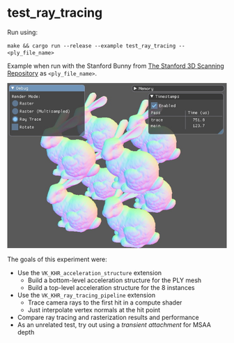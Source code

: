 # test_ray_tracing

Run using:

```
make && cargo run --release --example test_ray_tracing -- <ply_file_name>
```

Example when run with the Stanford Bunny from [The Stanford 3D Scanning Repository](http://graphics.stanford.edu/data/3Dscanrep/) as `<ply_file_name>`.

![test_ray_tracing image](../../../images/test_ray_tracing.jpg)

The goals of this experiment were:

- Use the `VK_KHR_acceleration_structure` extension
  - Build a bottom-level acceleration structure for the PLY mesh
  - Build a top-level acceleration structure for the 8 instances
- Use the `VK_KHR_ray_tracing_pipeline` extension
  - Trace camera rays to the first hit in a compute shader
  - Just interpolate vertex normals at the hit point
- Compare ray tracing and rasterization results and performance
- As an unrelated test, try out using a _transient attachment_ for MSAA depth
